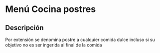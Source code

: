 # Menú Cocina postres

## Descripción

Por extensión se denomina postre a cualquier comida dulce incluso si su objetivo no es ser ingerida al final de la comida